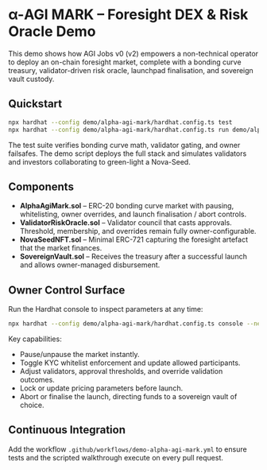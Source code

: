 
# α-AGI MARK – Foresight DEX & Risk Oracle Demo

This demo shows how AGI Jobs v0 (v2) empowers a non-technical operator to deploy an on-chain foresight market, complete with a bonding curve treasury, validator-driven risk oracle, launchpad finalisation, and sovereign vault custody.

## Quickstart

```bash
npx hardhat --config demo/alpha-agi-mark/hardhat.config.ts test
npx hardhat --config demo/alpha-agi-mark/hardhat.config.ts run demo/alpha-agi-mark/scripts/runDemo.ts
```

The test suite verifies bonding curve math, validator gating, and owner failsafes. The demo script deploys the full stack and simulates validators and investors collaborating to green-light a Nova-Seed.

## Components

- **AlphaAgiMark.sol** – ERC-20 bonding curve market with pausing, whitelisting, owner overrides, and launch finalisation / abort controls.
- **ValidatorRiskOracle.sol** – Validator council that casts approvals. Threshold, membership, and overrides remain fully owner-configurable.
- **NovaSeedNFT.sol** – Minimal ERC-721 capturing the foresight artefact that the market finances.
- **SovereignVault.sol** – Receives the treasury after a successful launch and allows owner-managed disbursement.

## Owner Control Surface

Run the Hardhat console to inspect parameters at any time:

```bash
npx hardhat --config demo/alpha-agi-mark/hardhat.config.ts console --network hardhat
```

Key capabilities:

- Pause/unpause the market instantly.
- Toggle KYC whitelist enforcement and update allowed participants.
- Adjust validators, approval thresholds, and override validation outcomes.
- Lock or update pricing parameters before launch.
- Abort or finalise the launch, directing funds to a sovereign vault of choice.

## Continuous Integration

Add the workflow `.github/workflows/demo-alpha-agi-mark.yml` to ensure tests and the scripted walkthrough execute on every pull request.
